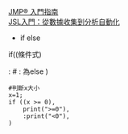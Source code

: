 [JMP® 入門指南](https://www.jmp.com/zh_tw/events/ondemand/non-series/getting-started-with-jmp/watch.html#formsuccess)  
[JSL入門：從數據收集到分析自動化](https://www.jmp.com/zh_tw/events/ondemand/non-series/jsl-introduction/watch.html#formsuccess)  

- if else

if((條件式)
  
  :     # : 為else
)
```
#判斷x大小
x=1;
if ((x >= 0),
	print(">=0"),
	:print("<0"),
)
```
